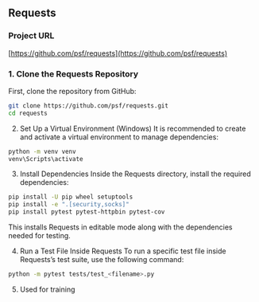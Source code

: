 ## Requests  
### Project URL  
[https://github.com/psf/requests](https://github.com/psf/requests)

### **1. Clone the Requests Repository**
First, clone the repository from GitHub:

```bash
git clone https://github.com/psf/requests.git
cd requests
```

2. Set Up a Virtual Environment (Windows)
It is recommended to create and activate a virtual environment to manage dependencies:

```bash
python -m venv venv
venv\Scripts\activate
```

3. Install Dependencies
Inside the Requests directory, install the required dependencies:

```bash
pip install -U pip wheel setuptools
pip install -e ".[security,socks]"
pip install pytest pytest-httpbin pytest-cov
```
This installs Requests in editable mode along with the dependencies needed for testing.

4. Run a Test File Inside Requests
To run a specific test file inside Requests’s test suite, use the following command:

```bash
python -m pytest tests/test_<filename>.py
```

5. Used for training